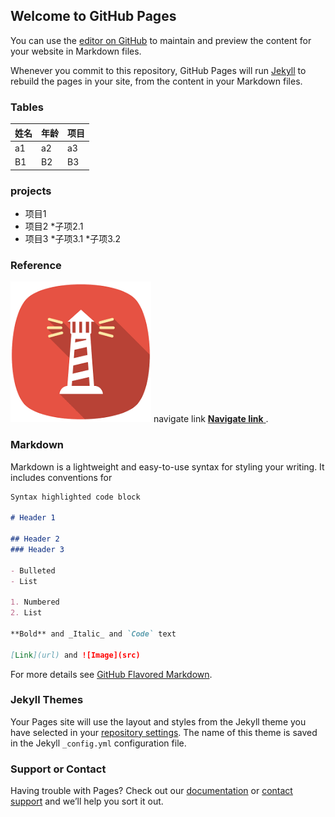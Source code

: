 ## Welcome to GitHub Pages

You can use the [editor on GitHub](https://github.com/sun816/sun816.github.io/edit/main/README.md) to maintain and preview the content for your website in Markdown files.

Whenever you commit to this repository, GitHub Pages will run [Jekyll](https://jekyllrb.com/) to rebuild the pages in your site, from the content in your Markdown files.

### Tables

姓名         | 年龄         | 项目
------------ | -------------| -------------
a1 |a2|a3
B1| B2|B3

### projects

* 项目1
* 项目2
   *子项2.1
* 项目3
   *子项3.1
   *子项3.2

### Reference 

![nav](https://github.com/sun816/sun816.github.io/blob/main/cache/nav.png)
navigate link [**Navigate link** ](https://nav.bajinxianshen.cf).

### Markdown

Markdown is a lightweight and easy-to-use syntax for styling your writing. It includes conventions for

```markdown
Syntax highlighted code block

# Header 1

## Header 2
### Header 3

- Bulleted
- List

1. Numbered
2. List

**Bold** and _Italic_ and `Code` text

[Link](url) and ![Image](src)
```

For more details see [GitHub Flavored Markdown](https://guides.github.com/features/mastering-markdown/).

### Jekyll Themes

Your Pages site will use the layout and styles from the Jekyll theme you have selected in your [repository settings](https://github.com/sun816/sun816.github.io/settings). The name of this theme is saved in the Jekyll `_config.yml` configuration file.

### Support or Contact

Having trouble with Pages? Check out our [documentation](https://docs.github.com/categories/github-pages-basics/) or [contact support](https://support.github.com/contact) and we’ll help you sort it out.

